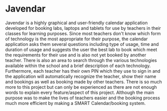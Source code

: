 # Javendar
Javendar is a highly graphical and user-friendly calendar application developed for booking labs, laptops and tablets for use by teachers
in their classes for learning purposes. Since most teachers don't know which form of technology is the most appropriate for their purpose,
the calendar application asks them several questions including type of usage, time and duration of usage and suggests the user the best
lab to book which meet the requirements for their use and is also not yet booked by another teacher. There is also an area to search
through the various technologies available within the school and a brief description of each technology. Furthermore, each teacher has
their own PIN which they use to sign in and the application will automatically recognize the teacher, show their name and bookings as well
as booking made by other teachers. There is so much more to this project but can only be experienced as there are not enough words to
explain every feature/aspect of this project. Although the main purpose was to make the lives of teachers easier and the booking process
much more efficient by making a SMART Calendar/booking system.
